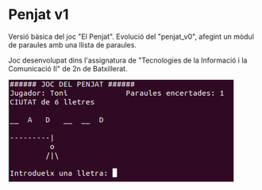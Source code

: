 # Penjat v1
Versió bàsica del joc "El Penjat". Evolució del "penjat_v0", afegint un mòdul de paraules amb una llista de paraules.

Joc desenvolupat dins l'assignatura de "Tecnologies de la Informació i la Comunicació II" de 2n de Batxillerat.

![El penjat](imatges/el_penjat_v1.png)
